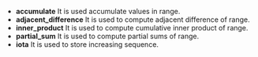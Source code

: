 * **accumulate** It is used accumulate values in range.      
* **adjacent_difference** It is used to compute adjacent difference of range.      
* **inner_product** It is used to compute cumulative inner product of range.     
* **partial_sum** It is used to compute partial sums of range.     
* **iota** It is used to store increasing sequence.
